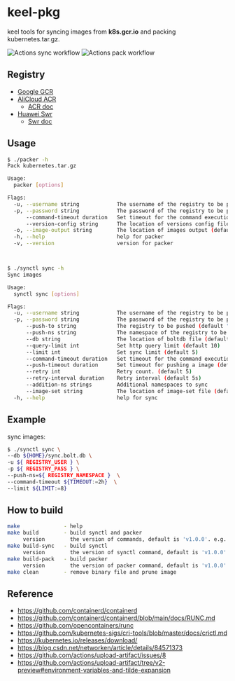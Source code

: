 # keel-pkg
keel tools for syncing images from **k8s.gcr.io** and packing kubernetes.tar.gz.

![Actions sync workflow](https://github.com/shipengqi/keel-pkg/actions/workflows/sync.yml/badge.svg)
![Actions pack workflow](https://github.com/shipengqi/keel-pkg/actions/workflows/pack.yml/badge.svg)

## Registry
- [Google GCR](https://console.cloud.google.com/gcr/images/google-containers)
- [AliCloud ACR](https://cr.console.aliyun.com/cn-hangzhou/instances/images)
  - [ACR doc](https://help.aliyun.com/document_detail/257112.html?spm=5176.166170.J_5253785160.5.286851646Ug5KU)
- [Huawei Swr](https://console-intl.huaweicloud.com/swr/?agencyId=1e02890d062a42f9be14b82feaa5b711&region=cn-east-3&locale=zh-cn#/app/swr/huaweiOfficialList)
  - [Swr doc](https://support.huaweicloud.com/intl/zh-cn/productdesc-swr/swr_03_0001.html)
  
## Usage
```bash
$ ./packer -h
Pack kubernetes.tar.gz

Usage:
  packer [options]

Flags:
  -u, --username string            The username of the registry to be pushed
  -p, --password string            The password of the registry to be pushed
      --command-timeout duration   Set timeout for the command execution
      --version-config string      The location of versions config file (default "versions.json")
  -o, --image-output string        The location of images output (default "/var/run/keel/pack/images")
  -h, --help                       help for packer
  -v, --version                    version for packer



$ ./synctl sync -h
Sync images

Usage:
  synctl sync [options]

Flags:
  -u, --username string            The username of the registry to be pushed
  -p, --password string            The password of the registry to be pushed
      --push-to string             The registry to be pushed (default "registry.cn-hangzhou.aliyuncs.com")
      --push-ns string             The namespace of the registry to be pushed (default "keel")
      --db string                  The location of boltdb file (default "sync.bolt.db")
      --query-limit int            Set http query limit (default 10)
      --limit int                  Set sync limit (default 5)
      --command-timeout duration   Set timeout for the command execution
      --push-timeout duration      Set timeout for pushing a image (default 15m0s)
      --retry int                  Retry count. (default 5)
      --retry-interval duration    Retry interval (default 5s)
      --addition-ns strings        Additional namespaces to sync
      --image-set string           The location of image-set file (default "image_set.json")
  -h, --help                       help for sync
```

## Example
sync images:
```bash
$ ./synctl sync \
--db ${HOME}/sync.bolt.db \
-u ${ REGISTRY_USER } \
-p ${ REGISTRY_PASS } \
--push-ns=${ REGISTRY_NAMESPACE }  \
--command-timeout ${TIMEOUT:=2h}  \
--limit ${LIMIT:=8}
```

## How to build
```bash
make              - help
make build        - build synctl and packer
     version        the version of commands, default is 'v1.0.0'. e.g. 'make build version=v1.1.2'
make build-sync   - build synctl
     version        the version of synctl command, default is 'v1.0.0'. e.g. 'make build-sync version=v1.1.2'
make build-pack   - build packer
     version        the version of packer command, default is 'v1.0.0'. e.g. 'make build-pack version=v1.1.2'
make clean        - remove binary file and prune image
```

## Reference
- https://github.com/containerd/containerd
- https://github.com/containerd/containerd/blob/main/docs/RUNC.md
- https://github.com/opencontainers/runc
- https://github.com/kubernetes-sigs/cri-tools/blob/master/docs/crictl.md
- https://kubernetes.io/releases/download/
- https://blog.csdn.net/networken/article/details/84571373
- https://github.com/actions/upload-artifact/issues/8
- https://github.com/actions/upload-artifact/tree/v2-preview#environment-variables-and-tilde-expansion
